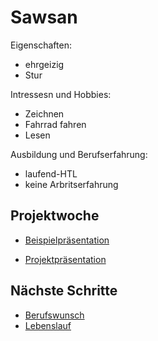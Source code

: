 # Sawsan
Eigenschaften:
- ehrgeizig
- Stur

Intressesn und Hobbies:
- Zeichnen
- Fahrrad fahren
- Lesen

Ausbildung und Berufserfahrung:
- laufend-HTL
- keine Arbritserfahrung

## Projektwoche

- [Beispielpräsentation](https://docs.google.com/presentation/d/1coL9f7XFtBgXr-aBsTwPRjsKWXihPmux3AMAUcQu0gs/edit?usp=share_link)

- [Projektpräsentation](https://docs.google.com/presentation/d/1HWjHndmQT39_H3j7b8hslcRnLPdUrkVefenkeR-JSjE/edit?usp=sharing)

## Nächste Schritte

- [Berufswunsch](https://docs.google.com/presentation/d/1iimcysu11xvM0P8_ZOStAyvb_Ev7xD-_1wFBYNtaijI/edit?usp=sharing)
- [Lebenslauf](https://docs.google.com/document/d/1o856x1pjHVh4MUSDnTnyvHFbygx5Gh-rUr7MhXBEx2E/edit)
